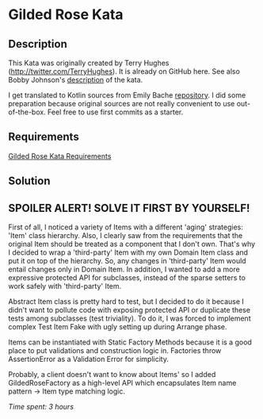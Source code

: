 # Gilded Rose Kata

## Description
This Kata was originally created by Terry Hughes (http://twitter.com/TerryHughes). It is already on GitHub here. 
See also Bobby Johnson's [description](https://iamnotmyself.com/refactor-this-the-gilded-rose-kata/) of the kata.

I get translated to Kotlin sources from Emily Bache [repository](https://github.com/emilybache/GildedRose-Refactoring-Kata). 
I did some preparation because original sources are not really convenient to use out-of-the-box. 
Feel free to use first commits as a starter.

## Requirements
[Gilded Rose Kata Requirements](REQUIREMENTS.MD)

## Solution
## SPOILER ALERT! SOLVE IT FIRST BY YOURSELF!

First of all, I noticed a variety of Items with a different 'aging' strategies: 'Item' class hierarchy. 
Also, I clearly saw from the requirements that the original Item should be treated as a component that I don't own. 
That's why I decided to wrap a 'third-party' Item with my own Domain Item class and put it on top of the hierarchy. 
So, any changes in 'third-party' Item would entail changes only in Domain Item. 
In addition, I wanted to add a more expressive protected API for subclasses, instead of the sparse setters to work 
safely with 'third-party' Item. 

Abstract Item class is pretty hard to test, but I decided to do it because I didn't want to pollute code with 
exposing protected API or duplicate these tests among subclasses (test triviality). 
To do it, I was forced to implement complex Test Item Fake with ugly setting up during Arrange phase.

Items can be instantiated with Static Factory Methods because it is a good place to put validations and construction logic in. 
Factories throw AssertionError as a Validation Error for simplicity. 

Probably, a client doesn't want to know about Items' so I added GildedRoseFactory as a high-level API which 
encapsulates Item name pattern -> Item type matching logic. 

_Time spent: 3 hours_

